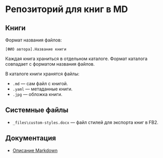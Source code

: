 # Репозиторий для книг в MD

## Книги

Формат названия файлов:

```
[ФИО автора].Название книги
```

Каждая книга храниться в отдельном каталоге. Формат каталога совпадает с форматом названия файлов.

В каталоге книги хранятся файлы:

* `.md` — сам файл с книгой.
* `.yaml` — метаданные книги.
* `.jpg` — обложка книги.

## Системные файлы

- `_files\custom-styles.docx` — файл стилей для экспорта книг в FB2.

## Документация

* [Описание Markdown](Markdown.md)